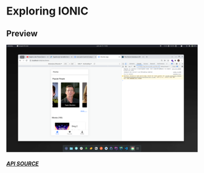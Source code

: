 # Exploring IONIC

## Preview
![preview](./docs/img/preview.png)


##### [API SOURCE](https://developers.themoviedb.org/3/people/get-popular-people)